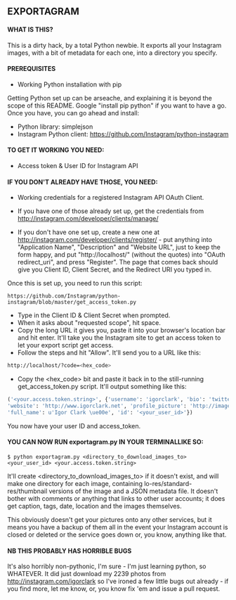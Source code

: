 ## EXPORTAGRAM

#### WHAT IS THIS?

This is a dirty hack, by a total Python newbie. It exports all your Instagram images, with a bit of metadata for each one, into a directory you specify.

#### PREREQUISITES

- Working Python installation with pip

Getting Python set up can be arseache, and explaining it is beyond the scope of this README. Google "install pip python" if you want to have a go. Once you have, you can go ahead and install:

- Python library: simplejson
- Instagram Python client: https://github.com/Instagram/python-instagram

#### TO GET IT WORKING YOU NEED:

- Access token & User ID for Instagram API

#### IF YOU DON'T ALREADY HAVE THOSE, YOU NEED:

- Working credentials for a registered Instagram API OAuth Client.

- If you have one of those already set up, get the credentials from http://instagram.com/developer/clients/manage/
- If you don't have one set up, create a new one at http://instagram.com/developer/clients/register/ - put anything into "Application Name", "Description" and "Website URL", just to keep the form happy, and put "http://localhost/" (without the quotes) into "OAuth redirect_uri", and press "Register". The page that comes back should give you Client ID, Client Secret, and the Redirect URI you typed in.

Once this is set up, you need to run this script:

	https://github.com/Instagram/python-instagram/blob/master/get_access_token.py

- Type in the Client ID & Client Secret when prompted.
- When it asks about "requested scope", hit space.
- Copy the long URL it gives you, paste it into your browser's location bar and hit enter. It'll take you the Instagram site to get an access token to let your export script get access.
- Follow the steps and hit "Allow". It'll send you to a URL like this:

```bash
http://localhost/?code=<hex_code>
```


- Copy the &lt;hex_code&gt; bit and paste it back in to the still-running get_access_token.py script. It'll output something like this:

```python
('<your.access.token.string>', {'username': 'igorclark', 'bio': 'twitter/@igorclark',
'website': 'http://www.igorclark.net', 'profile_picture': 'http://images.instagram.com/profiles/profile_166735_75sq_1345748031.jpg',
'full_name': u'Igor Clark \ue00e', 'id': '<your_user_id>'})
```

You now have your user ID and access_token.

#### YOU CAN NOW RUN exportagram.py IN YOUR TERMINALLIKE SO:

	$ python exportagram.py <directory_to_download_images_to> <your_user_id> <your.access.token.string>

It'll create &lt;directory_to_download_images_to&gt; if it doesn't exist, and will make one directory for each image, containing lo-res/standard-res/thumbnail versions of the image and a JSON metadata file. It doesn't bother with comments or anything that links to other user accounts; it does get caption, tags, date, location and the images themselves.

This obviously doesn't get your pictures onto any other services, but it means you have a backup of them all in the event your Instagram account is closed or deleted or the service goes down or, you know, anything like that.

#### NB THIS PROBABLY HAS HORRIBLE BUGS

It's also horribly non-pythonic, I'm sure - I'm just learning python, so WHATEVER. It did just download my 2239 photos from http://instagram.com/igorclark so I've ironed a few little bugs out already - if you find more, let me know, or, you know fix 'em and issue a pull request.
